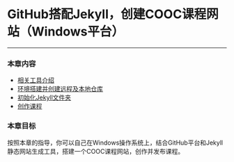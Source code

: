 # GitHub搭配Jekyll，创建COOC课程网站（Windows平台）
---

### 本章内容

* [相关工具介绍](introduce.md)
* [环境搭建并创建远程及本地仓库](environment.md)
* [初始化Jekyll文件夹](init.md)
* [创作课程](course.md)

### 本章目标
按照本章的指导，你可以自己在Windows操作系统上，结合GitHub平台和Jekyll静态网站生成工具，搭建一个COOC课程网站，创作并发布课程。